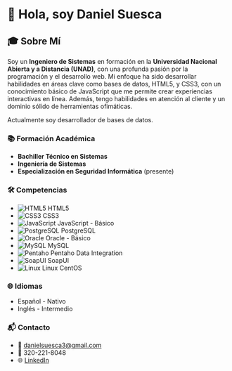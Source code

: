 # 👋 Hola, soy Daniel Suesca

## 🎓 Sobre Mí

Soy un **Ingeniero de Sistemas** en formación en la **Universidad Nacional Abierta y a Distancia (UNAD)**, con una profunda pasión por la programación y el desarrollo web. Mi enfoque ha sido desarrollar habilidades en áreas clave como bases de datos, HTML5, y CSS3, con un conocimiento básico de JavaScript que me permite crear experiencias interactivas en línea. Además, tengo habilidades en atención al cliente y un dominio sólido de herramientas ofimáticas.

Actualmente soy desarrollador de bases de datos.

### 📚 Formación Académica

- **Bachiller Técnico en Sistemas**
- **Ingeniería de Sistemas** 
- **Especialización en Seguridad Informática** (presente)

### 🛠️ Competencias

- ![HTML5](https://img.shields.io/badge/HTML5-%23E34F26?style=flat&logo=html5&logoColor=white) HTML5
- ![CSS3](https://img.shields.io/badge/CSS3-%231572B6?style=flat&logo=css3&logoColor=white) CSS3
- ![JavaScript](https://img.shields.io/badge/JavaScript-%23F7DF1C?style=flat&logo=javascript&logoColor=black) JavaScript - Básico
- ![PostgreSQL](https://img.shields.io/badge/PostgreSQL-%233C75A1?style=flat&logo=postgresql&logoColor=white) PostgreSQL
- ![Oracle](https://img.shields.io/badge/Oracle-%23F80000?style=flat&logo=oracle&logoColor=white) Oracle - Básico
- ![MySQL](https://img.shields.io/badge/MySQL-%234F5D95?style=flat&logo=mysql&logoColor=white) MySQL
- ![Pentaho](https://img.shields.io/badge/Pentaho-%23CE5C4F?style=flat&logo=pentaho&logoColor=white) Pentaho Data Integration
- ![SoapUI](https://img.shields.io/badge/SoapUI-%2306D6A0?style=flat&logo=soapui&logoColor=white) SoapUI
- ![Linux](https://img.shields.io/badge/Linux-%23FCC624?style=flat&logo=linux&logoColor=black) Linux CentOS


### 🌐 Idiomas

- Español - Nativo
- Inglés - Intermedio

### 📬 Contacto

- 📧 [danielsuesca3@gmail.com](mailto:danielsuesca3@gmail.com)
- 📱 320-221-8048
- 🌐 [LinkedIn](https://linkedin.com/in/daniel-suesca-2a927b174)
